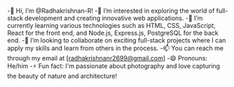 -👋 Hi, I’m @Radhakrishnan-R!
-👀 I’m interested in exploring the world of full-stack development and creating innovative web applications.
-🌱 I’m currently learning various technologies such as HTML, CSS, JavaScript, React for the front end, and Node.js, Express.js, PostgreSQL for the back end.
-💞️ I’m looking to collaborate on exciting full-stack projects where I can apply my skills and learn from others in the process.
-📫 You can reach me through my email at [radhakrishnanr2699@gmail.com]
-😄 Pronouns: He/him
-⚡ Fun fact: I'm passionate about photography and love capturing the beauty of nature and architecture!

<!---
Radhakrishnan-R/Radhakrishnan-R is a ✨ special ✨ repository because its `README.md` (this file) appears on your GitHub profile.
You can click the Preview link to take a look at your changes.
--->
